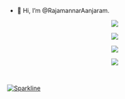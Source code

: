 - 👋 Hi, I’m @RajamannarAanjaram. 
<!-- - ![Profile views](https://gpvc.arturio.dev/RajamannarAanjaram) -->

<!---
RajamannarAanjaram/RajamannarAanjaram is a ✨ special ✨ repository because its `README.md` (this file) appears on your GitHub profile.
You can click the Preview link to take a look at your changes.
--->
<p align="center">
  <img alig src="https://github-readme-streak-stats.herokuapp.com/?user=RajamannarAanjaram&theme=blue-green" />
</p>

<p align="center">
  <img alig src="https://github-readme-stats.vercel.app/api/top-langs/?username=RajamannarAanjaram&layout=compact" />
</p>
<p align="center">
  <img alig src="https://github-profile-trophy.vercel.app/?username=RajamannarAanjaram&row=1" />
</p>

<p align="center">
  <img alig src="https://github-readme-stats.vercel.app/api?username=RajamannarAanjaram&column=6&show_icons=true&theme=radical" />
</p>

<!-- ![Rajamannar's GitHub stats](https://github-readme-stats.vercel.app/api?username=RajamannarAanjaram&show_icons=true&theme=radical) -->
<!-- [![Readme Card](https://github-readme-stats.vercel.app/api/pin/?username=RajamannarAanjaram&repo=github-readme-stats)](https://github.com/RajamannarAanjaram/github-readme-stats) -->
<!-- [![Rajamannar's top languages](https://github-readme-stats.vercel.app/api/top-langs/?username=RajamannarAanjaram&theme=blue-green)](https://github.com/RajamannarAanjaram/github-readme-stats) -->


<!-- [![Ryo-ma's github trophy](https://github-profile-trophy.vercel.app/?username=RajamannarAanjaram&row=1)](https://github.com/ryo-ma/github-profile-trophy)
[![RajamannarAanjaram's github streak](https://github-readme-streak-stats.herokuapp.com/?user=RajamannarAanjaram&theme=blue-green)](https://github.com/DenverCoder1/github-readme-streak-stats) -->
<br>


[![Sparkline](https://stars.medv.io/RajamannarAanjaram/EVA-6.svg)](https://stars.medv.io/RajamannarAanjaram/EVA-6)

